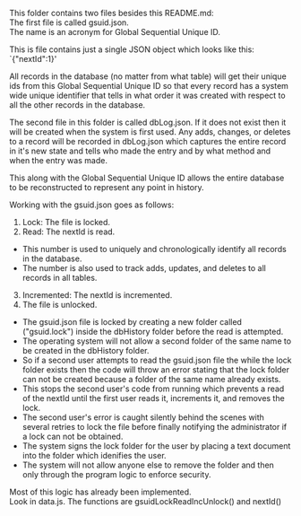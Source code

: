 This folder contains two files besides this README.md:  
The first file is called gsuid.json.  
The name is an acronym for Global Sequential Unique ID.  

This is file contains just a single JSON object which looks like this: `{"nextId":1}'  

All records in the database (no matter from what table) will get their unique ids from this Global Sequential Unique ID so that every record has a system wide unique identifier that tells in what order it was created with respect to all the other records in the database. 

The second file in this folder is called dbLog.json. If it does not exist then it will be created when the system is first used. Any adds, changes, or deletes to a record will be recorded in dbLog.json which captures the entire record in it's new state and tells who made the entry and by what method and when the entry was made.  

This along with the Global Sequential Unique ID allows the entire database to be reconstructed to represent any point in history.  

Working with the gsuid.json goes as follows:  
1. Lock: The file is locked.
2. Read: The nextId is read.  
  * This number is used to uniquely and chronologically identify all records in the database.  
  * The number is also used to track adds, updates, and deletes to all records in all tables.  
3. Incremented: The nextId is incremented.  
4. The file is unlocked.  

* The gsuid.json file is locked by creating a new folder called ("gsuid.lock") inside the dbHistory folder before the read is attempted.  
* The operating system will not allow a second folder of the same name to be created in the dbHistory folder.  
* So if a second user attempts to read the gsuid.json file the while the lock folder exists then the code will throw an error stating that the lock folder can not be created because a folder of the same name already exists.  
* This stops the second user's code from running which prevents a read of the nextId until the first user reads it, increments it, and removes the lock.  
* The second user's error is caught silently behind the scenes with several retries to lock the file before finally notifying the administrator if a lock can not be obtained.  
* The system signs the lock folder for the user by placing a text document into the folder which idenifies the user.  
* The system will not allow anyone else to remove the folder and then only through the program logic to enforce security.  

Most of this logic has already been implemented.  
Look in data.js. The functions are gsuidLockReadIncUnlock() and nextId()  

 

 
